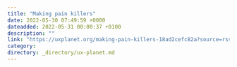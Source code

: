 ```yaml
---
title: "Making pain killers"
date: 2022-05-30 07:49:59 +0000
dateadded: 2022-05-31 00:00:37 +0100
description: ""
link: "https://uxplanet.org/making-pain-killers-18ad2cefc82a?source=rss----819cc2aaeee0---4"
category:
directory: _directory/ux-planet.md
---
```

